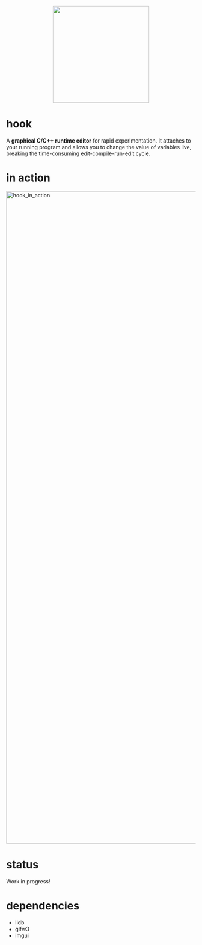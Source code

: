 <p align="center">
  <img width="256" height="256" src="https://github.com/abolinsky/hook/assets/5623716/6dcca51d-8cd3-4e87-b2f9-59be47c76def"/>
</p>

# hook
A **graphical C/C++ runtime editor** for rapid experimentation. It attaches to your running program and allows you to change the value of variables live, breaking the time-consuming edit-compile-run-edit cycle.

# in action
<img width="1728" alt="hook_in_action" src="https://github.com/abolinsky/hook/assets/5623716/eb64e787-af1e-4388-af1c-0091c0057322">

# status
Work in progress!

# dependencies
- lldb
- glfw3
- imgui
